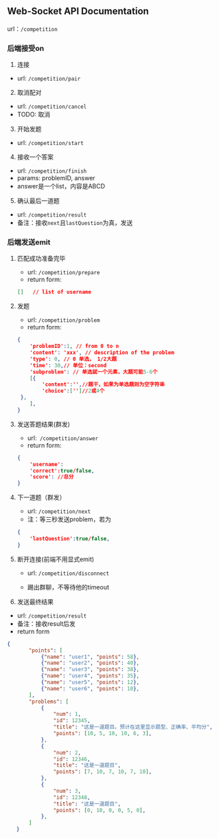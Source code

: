 ## Web-Socket API Documentation

url：`/competition`

### 后端接受on

1. 连接
  * url: `/competition/pair`

2. 取消配对
  * url: `/competition/cancel`
  * TODO: 取消

3. 开始发题
  * url: `/competition/start`

4. 接收一个答案
  * url: `/competition/finish`
  * params: problemID, answer
  * answer是一个list，内容是ABCD

5. 确认最后一道题
  * url: `/competition/result`
  * 备注：接收`next`且`lastQuestion`为真，发送

### 后端发送emit

1. 匹配成功准备完毕
   * url: `/competition/prepare`
   * return form:
   ```json
   []	// list of username
   ```

2. 发题
   * url: `/competition/problem`
   * return form:
   ```json
   {
       'problemID':1, // from 0 to n
       'content': 'xxx', // description of the problem
       'type': 0, // 0 单选， 1/2大题
       'time': 30,// 单位：second
       'subproblem': // 单选就一个元素，大题可能5-6个
       [{
           'content':'',//题干，如果为单选题则为空字符串
           'choice':['']//2或4个
   	},
       ],    
   }
   ```

3. 发送答题结果(群发)
   * url:` /competition/answer`
   * return form:
   ```json
   {
       'username':
       'correct':true/false,
       'score': //总分
   }
   ```

4. 下一道题（群发）
   * url: `/competition/next`
   * 注：等三秒发送problem，若为

   ```json
   {
       'lastQuestion':true/false,
   }
   ```

5. 断开连接(前端不用显式emit)

   * url: `/competition/disconnect`

   * 踢出群聊，不等待他的timeout

6. 发送最终结果
  * url: `/competition/result`
  * 备注：接收result后发
  * return form
   ```json
  {
          "points": [
              {"name": "user1", "points": 58},
              {"name": "user2", "points": 40},
              {"name": "user3", "points": 38},
              {"name": "user4", "points": 35},
              {"name": "user5", "points": 12},
              {"name": "user6", "points": 10},
          ],
          "problems": [
              {
                  "num": 1,
                  "id": 12345,
                  "title": "这是一道题目。预计在这里显示题型、正确率、平均分",
                  "points": [10, 5, 10, 10, 6, 3],
              },
              {
                  "num": 2,
                  "id": 12346,
                  "title": "这是一道题目",
                  "points": [7, 10, 7, 10, 7, 10],
              },
              {
                  "num": 3,
                  "id": 12348,
                  "title": "这是一道题目",
                  "points": [0, 10, 0, 0, 5, 0],
              },
          ]
      }
   ```







